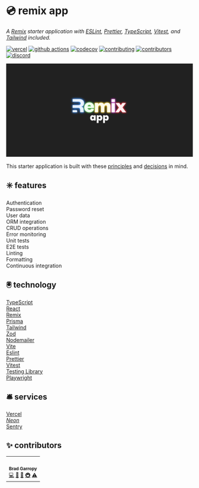 # 💿 remix app

_A [Remix][remix] starter application with [ESLint][eslint], [Prettier][prettier], [TypeScript][typescript], [Vitest][vitest], and [Tailwind][tailwind] included._

[![vercel][vercel-badge]][vercel]
[![github actions][github-actions-badge]][github-actions]
[![codecov][codecov-badge]][codecov]
[![contributing][contributing-badge]][contributing]
[![contributors][contributors-badge]][contributors]
[![discord][discord-badge]][discord]

<p align="center">
    <a href="https://remix-app-brad-garropys-projects.vercel.app">
        <img alt="remix app" src="./public/github.png" width="800">
    </a>
</p>

This starter application is built with these [principles][principles] and [decisions][decisions] in mind.

## ✳️ features

Authentication  
Password reset  
User data  
ORM integration  
CRUD operations  
Error monitoring  
Unit tests  
E2E tests  
Linting  
Formatting  
Continuous integration

## 🖲️ technology

[TypeScript][typescript]  
[React][react]  
[Remix][remix]  
[Prisma][prisma]  
[Tailwind][tailwind]  
[Zod][zod]  
[Nodemailer][nodemailer]  
[Vite][vite]  
[Eslint][eslint]  
[Prettier][prettier]  
[Vitest][vitest]  
[Testing Library][testing-library]  
[Playwright][playwright]

## 🛎️ services

[Vercel][vercel]  
[_Neon_][neon]  
[Sentry][sentry]

## ✨ contributors

<!-- ALL-CONTRIBUTORS-LIST:START - Do not remove or modify this section -->
<!-- prettier-ignore-start -->
<!-- markdownlint-disable -->
<table>
  <tr>
    <td align="center"><a href="https://bradgarropy.com"><img src="https://avatars.githubusercontent.com/u/11336745?v=4?s=100" width="100px;" alt=""/><br /><sub><b>Brad Garropy</b></sub></a><br /><a href="https://github.com/bradgarropy/remix-app/commits?author=bradgarropy" title="Code">💻</a> <a href="#design-bradgarropy" title="Design">🎨</a> <a href="https://github.com/bradgarropy/remix-app/commits?author=bradgarropy" title="Documentation">📖</a> <a href="#infra-bradgarropy" title="Infrastructure (Hosting, Build-Tools, etc)">🚇</a> <a href="https://github.com/bradgarropy/remix-app/commits?author=bradgarropy" title="Tests">⚠️</a></td>
  </tr>
</table>

<!-- markdownlint-restore -->
<!-- prettier-ignore-end -->

<!-- ALL-CONTRIBUTORS-LIST:END -->

[vercel]: https://vercel.com/bradgarropy/remix-app
[vercel-badge]: https://img.shields.io/github/deployments/bradgarropy/remix-app/production?label=vercel&style=flat-square
[github-actions]: https://github.com/bradgarropy/remix-app/actions
[github-actions-badge]: https://img.shields.io/github/workflow/status/bradgarropy/remix-app/%F0%9F%A7%AA%20test?style=flat-square
[codecov]: https://app.codecov.io/gh/bradgarropy/remix-app
[codecov-badge]: https://img.shields.io/codecov/c/github/bradgarropy/remix-app?style=flat-square
[contributing]: https://github.com/bradgarropy/remix-app/blob/main/contributing.md
[contributing-badge]: https://img.shields.io/badge/PRs-welcome-success?style=flat-square
[contributors]: #-Contributors
[contributors-badge]: https://img.shields.io/github/all-contributors/bradgarropy/remix-app?style=flat-square
[discord]: https://bradgarropy.com/discord
[discord-badge]: https://img.shields.io/discord/748196643140010015?style=flat-square
[eslint]: https://eslint.org
[prettier]: https://prettier.io
[typescript]: https://typescriptlang.org
[vitest]: https://vitest.dev
[tailwind]: https://tailwindcss.com
[remix]: https://remix.run
[react]: https://react.dev
[prisma]: https://prisma.io
[zod]: http://zod.dev
[nodemailer]: https://nodemailer.com
[vite]: http://vite.dev
[testing-library]: http://testing-library.com
[playwright]: https://playwright.dev
[neon]: http://neon.tech
[sentry]: http://sentry.io
[principles]: docs/principles.md
[decisions]: docs/descisions.md
